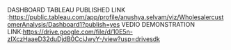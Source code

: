 DASHBOARD TABLEAU PUBLISHED LINK :https://public.tableau.com/app/profile/anushya.selvam/viz/WholesalercustomerAnalysis/Dashboard1?publish=yes
VEDIO DEMONSTRATION LINK:https://drive.google.com/file/d/10E5n-zIXczHaaeD32duDjdB0CciJwyY-/view?usp=drivesdk


